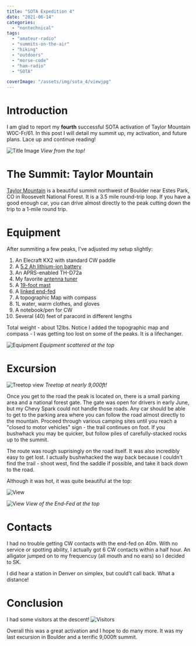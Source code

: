 ```yaml
---
title: "SOTA Expedition 4"
date: "2021-06-14"
categories:
  - "nontechnical"
tags:
  - "amateur-radio"
  - "summits-on-the-air"
  - "hiking"
  - "outdoors"
  - "morse-code"
  - "ham-radio"
  - "SOTA"

coverImage: "/assets/img/sota_4/viewjpg"
---
```

# Introduction

I am glad to report my **fourth** successful SOTA activation of Taylor Mountain W0C-Fr/61. In this post I will detail my summit up, my activation, and future plans. Lace up and continue reading!

![Title Image](/assets/img/sota_4/view.jpg)
_View from the top!_

# The Summit: Taylor Mountain

[Taylor Mountain](https://summits.sota.org.uk/summit/W0C/FR-075) is a beautiful summit northwest of Boulder near Estes Park, CO in Roosevelt National Forest. It is a 3.5 mile round-trip loop. If you have a good enough car, you can drive almost directly to the peak cutting down the trip to a 1-mile round trip.



# Equipment

After summiting a few peaks, I've adjusted my setup slightly:

1. An Elecraft KX2 with standard CW paddle
2. A [5.2 Ah lithium-ion battery](https://power.tenergy.com/at-tenergy-li-ion-18650-11-1v-5200mah-rechargeable-battery-pack-w-pcb-3s2p-57-72wh-9a-rate/)
3. An APRS-enabled TH-D72a
3. My favorite [antenna tuner](https://steadynet.com/emtech/zm2-kit-bnc-connectors)
4. A [19-foot mast](https://tmastco.com/main/page_products_telescopic_poles.html)
5. A [linked end-fed](https://qrpguys.com/qrpguys-end-fed-wire-antenna)
6. A topographic Map with compass
7. 1L water, warm clothes, and gloves
8. A notebook/pen for CW
9. Several (40) feet of paracord in different lengths

Total weight - about 12lbs. Notice I added the topographic map and compass - I was getting too lost on some of the peaks. It is a lifechanger.

![Equipment](/assets/img/sota_4/gear.jpg)
_Equipment scattered at the top_

# Excursion

![Treetop view](/assets/img/sota_4/treetop.jpg)
_Treetop at nearly 9,000ft!_

Once you get to the road the peak is located on, there is a small parking area and a national forest gate. The gate was open for drivers in early June, but my Chevy Spark could not handle those roads. Any car should be able to get to the parking area where you can follow the road almost directly to the mountain. Proceed through various camping sites until you reach a "closed to motor vehicles" sign - the trail continues on foot. If you bushwhack you may be quicker, but follow piles of carefully-stacked rocks up to the summit.

The route was rough suprisingly on the road itself. It was also incredibly easy to get lost. I actually bushwhacked the way back because I couldn't find the trail - shoot west, find the saddle if possible, and take it back down to the road.

Although it was hot, it was quite beautiful at the top:

![View](/assets/img/sota_4/antenna.jpg)

![View](/assets/img/sota_4/antenna_2.jpg)
_View of the End-Fed at the top_

# Contacts

I had no trouble getting CW contacts with the end-fed on 40m. With no service or spotting ability, I actually got 6 CW contacts within a half hour. An alligator jumped on to my frequencuy (all mouth and no ears) so I decided to SK. 

I did hear a station in Denver on simplex, but could't call back. What a distance!


# Conclusion
I had some visitors at the descent!
![Visitors](/assets/img/sota_4/goat.jpg)

Overall this was a great activation and I hope to do many more. It was my last excursion in Boulder and a terrific 9,000ft summit.
